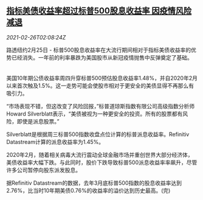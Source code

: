 <!--1614306195000-->
[指标美债收益率超过标普500股息收益率 因疫情风险减退](https://cn.reuters.com/article/usa-bonds-stocks-yields-0225-thur-idCNKBS2AQ06Z)
------

<div><i>2021-02-26T02:08:24Z</i></div><p>路透纽约2月25日 - 标普500股息收益率在大流行期间相对于指标美债收益率的优势已经消失。一年前的利率暴跌为美国股市从新冠疫情抛售中反弹奠定了基础。 　</p><p>美国10年期公债收益率周四升穿标普500预估股息收益率1.48%，并自2020年2月以来首次触及1.5%。这一走势可能会使股市相对于更安全的美债显得不再那么有吸引力。 　</p><p>“市场表现不错，但这改变了风险回报，”标普道琼斯指数有限公司高级指数分析师Howard Silverblatt表示，“美债被视为一种更安全的投资。所有的股票都有风险，即使是派息股票。” 　</p><p>Silverblatt是根据周三标普500指数收盘点位计算的标普派息收益率。Refinitiv Datastream计算的派息收益率为1.45%。 　</p><p>2020年2月，随着相关病毒大流行震动全球金融市场并重创世界大部分经济体，美债收益率大幅下跌。与此同时，股价下跌导致标普500派息收益率率飙升，尽管许多公司暂停向股东派发股息。 　</p><p>据Refinitiv Datastream的数据，去年3月底标普500指数的股息收益率达到2.76%，比当时10年期美债0.76%的收益率的溢价达到历史最高。(完)</p>
